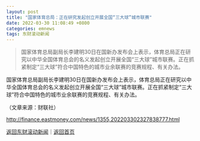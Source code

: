 ```yaml
---
layout: post
title: "国家体育总局：正在研究发起创立开展全国“三大球”城市联赛"
date: 2022-03-30 11:08:49 +0800
categories: emnews
tags: 东财滚动新闻
---
```

> 国家体育总局副局长李建明30日在国新办发布会上表示，体育总局正在研究以中华全国体育总会的名义发起创立开展全国“三大球”城市联赛。正在抓紧制定“三大球”符合中国特色的城市业余联赛的竞赛规程、有关办法。

<p>国家体育总局副局长李建明30日在国新办发布会上表示，体育总局正在研究以中华全国体育总会的名义发起创立开展全国“三大球”城市联赛。正在抓紧制定“三大球”符合中国特色的城市业余联赛的竞赛规程、有关办法。</p><p class="em_media">（文章来源：财联社）</p>

<http://finance.eastmoney.com/news/1355,202203302327838777.html>

[返回东财滚动新闻](//finews.withounder.com/emnews/)｜[返回首页](//finews.withounder.com/)